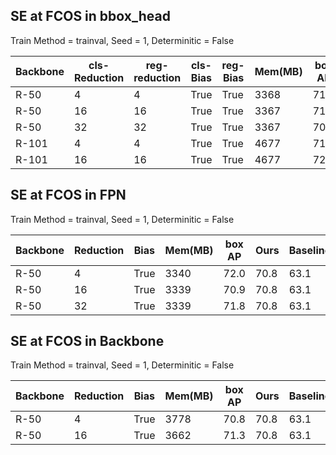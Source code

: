 ## SE at FCOS in bbox_head 
Train Method = trainval,  Seed = 1,   Determinitic = False 

| Backbone | cls-Reduction | reg-reduction | cls-Bias | reg-Bias | Mem(MB) | box AP | Ours   | Baseline |
|----------|---------------|---------------|----------|----------|---------|--------|--------|----------|
| R-50     | 4             | 4             | True     | True     | 3368    | 71.2   | 70.8   | 63.1     |
| R-50     | 16            | 16            | True     | True     | 3367    | 71.2   | 70.8   | 63.1     |
| R-50     | 32            | 32            | True     | True     | 3367    | 70.2   | 70.8   | 63.1     |
| R-101    | 4             | 4             | True     | True     | 4677    | 71.5   | 72.3   | 63.1     |
| R-101    | 16            | 16            | True     | True     | 4677    | 72.0   | 72.3   | 63.1     |

## SE at FCOS in FPN 
Train Method = trainval,  Seed = 1,   Determinitic = False 

| Backbone | Reduction | Bias | Mem(MB) | box AP | Ours   | Baseline |
|----------|-----------|------|---------|--------|--------|----------|
| R-50     | 4         | True | 3340    | 72.0   | 70.8   | 63.1     |
| R-50     | 16        | True | 3339    | 70.9   | 70.8   | 63.1     |
| R-50     | 32        | True | 3339    | 71.8   | 70.8   | 63.1     |



## SE at FCOS in Backbone
Train Method = trainval,  Seed = 1,   Determinitic = False 


| Backbone | Reduction | Bias | Mem(MB) | box AP | Ours   | Baseline |
|----------|-----------|------|---------|--------|--------|----------|
| R-50     | 4         | True | 3778    | 70.8   | 70.8   | 63.1     |
| R-50     | 16        | True | 3662    | 71.3   | 70.8   | 63.1     |
